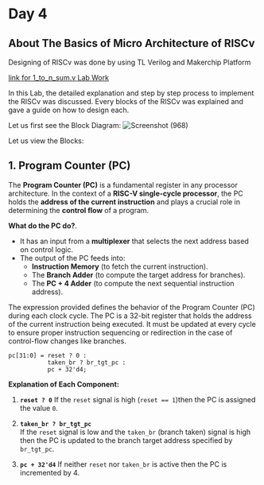 # Day 4

## About The Basics of Micro Architecture of RISCv

Designing of RISCv was done by using TL Verilog and Makerchip Platform

[link for 1_to_n_sum.v Lab Work](https://myth.makerchip.com/sandbox/0gJflh798/0VmhxqD#)

In this Lab, the detailed explanation and step by step process to implement the RISCv was discussed. Every blocks of the RISCv was explained and gave a guide on how to design each.

Let us first see the Block Diagram:
![Screenshot (968)](https://github.com/user-attachments/assets/50da57b1-b868-4b6c-8fbd-508df11bcd35)

Let us view the Blocks:

## 1. Program Counter (PC)

The **Program Counter (PC)** is a fundamental register in any processor architecture. In the context of a **RISC-V single-cycle processor**, the PC holds the **address of the current instruction** and plays a crucial role in determining the **control flow** of a program.

**What do the PC do?**.
- It has an input from a **multiplexer** that selects the next address based on control logic.
- The output of the PC feeds into:
  - **Instruction Memory** (to fetch the current instruction).
  - The **Branch Adder** (to compute the target address for branches).
  - The **PC + 4 Adder** (to compute the next sequential instruction address).

The expression provided defines the behavior of the Program Counter (PC) during each clock cycle. The PC is a 32-bit register that holds the address of the current instruction being executed. It must be updated at every cycle to ensure proper instruction sequencing or redirection in the case of control-flow changes like branches.
```
pc[31:0] = reset ? 0 :
           taken_br ? br_tgt_pc :
           pc + 32'd4;
```

**Explanation of Each Component:**

1. **`reset ? 0`**  If the `reset` signal is high (`reset == 1`)then the PC is assigned the value `0`.

2. **`taken_br ? br_tgt_pc`**  
  If the `reset` signal is low and the `taken_br` (branch taken) signal is high then the PC is updated to the branch target address specified by `br_tgt_pc`.
  
3. **`pc + 32'd4`**   If neither `reset` nor `taken_br` is active then the PC is incremented by 4.
  
